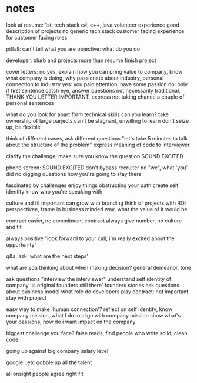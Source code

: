 # notes

look at resume:
1st: tech stack
c#, c++, java
volunteer experience
good description of projects
no generic tech stack
customer facing experience for customer facing roles

pitfall: can't tell what you are
objective: what do you do

developer: blurb and projects more than resume
finish project




cover letters:
no
yes: explain how you can pring value to company, know what company is doing, why passionate about industry, personal connection to industry
yes: you paid attention, have some passion
no: only if first sentence catch eye, answer questions
not necessarily traditional, THANK YOU LETTER IMPORTANT, express not taking chance
a couple of personal sentences


what do you look for apart form technical skills
can you learn? take ownership of large parjects
can't be stagnant, unwilling to learn
don't seize up, be flexible

think of different cases, ask different questions
"let's take 5 minutes to talk about the structure of the problem"
express meaning of code to interviewer

clarify the challenge, make sure you know the question
SOUND EXCITED


phone screen:
SOUND EXCITED
don't bypass recruiter
no "we", what 'you' did
no digging questions
how you're going to stay there

fascinated by challenges
enjoy things obstructing your path
create self identity
know who you're speaking with

culture and fit important
can grow with branding
think of projects with ROI perspectivee, frame in business minded way, what the value of it would be

contract easier, no commitment
contract always give number, no culture and fit

always positive
"look forward to your call, i'm really excited about the opportunity"


q&a:
ask 'what are the next steps'

what are you thinking about when making decision?
    general demeanor, tone

ask questions
"interview the interviewer"
understand self identity of company
'is original founders still there'
founders stories
ask questions about business model
what role do developers play
contract: not important, stay with project

easy way to make 'human connection'?
reflect on self identity, know company mission, what I do to align with company mission
show what's your passions, how do i want impact on the company

biggest challenge you face?
false reads, find people who write solid, clean code

going up against big company salary level

google...etc gobble up all the talent

all onsight people agree right fit